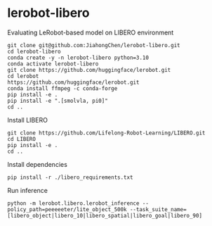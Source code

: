 # lerobot-libero
Evaluating LeRobot-based model on LIBERO environment

```
git clone git@github.com:JiahongChen/lerobot-libero.git
cd lerobot-libero
conda create -y -n lerobot-libero python=3.10
conda activate lerobot-libero
git clone https://github.com/huggingface/lerobot.git
cd lerobot
https://github.com/huggingface/lerobot.git
conda install ffmpeg -c conda-forge
pip install -e .
pip install -e ".[smolvla, pi0]"
cd ..
```

Install LIBERO
```
git clone https://github.com/Lifelong-Robot-Learning/LIBERO.git
cd LIBERO
pip install -e .
cd ..
```

Install dependencies
```
pip install -r ./libero_requirements.txt
```

Run inference
```
python -m lerobot.libero.lerobot_inference --policy_path=peeeeeter/lite_object_500k --task_suite_name=[libero_object|libero_10|libero_spatial|libero_goal|libero_90]
```

